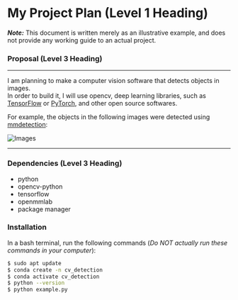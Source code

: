 # My Project Plan (Level 1 Heading)

***Note:*** This document is written merely as an illustrative example, and does not provide any working guide to an actual project.  

### Proposal (Level 3 Heading)
---

I am planning to make a computer vision software that detects objects in images.  
In order to build it, I will use opencv, deep learning libraries, such as [TensorFlow](https://github.com/tensorflow/tensorflow) or [PyTorch](https://github.com/pytorch/pytorch), and other open source softwares.  

For example, the objects in the following images were detected using [mmdetection](https://github.com/open-mmlab/mmdetection):

![Images](https://user-images.githubusercontent.com/12907710/137271636-56ba1cd2-b110-4812-8221-b4c120320aa9.png)

---

### Dependencies (Level 3 Heading)
- python
- opencv-python
- tensorflow
- openmmlab
- package manager

### Installation

In a bash terminal, run the following commands (*Do NOT actually run these commands in your computer*):
```sh
$ sudo apt update
$ conda create -n cv_detection
$ conda activate cv_detection
$ python --version
$ python example.py
```
